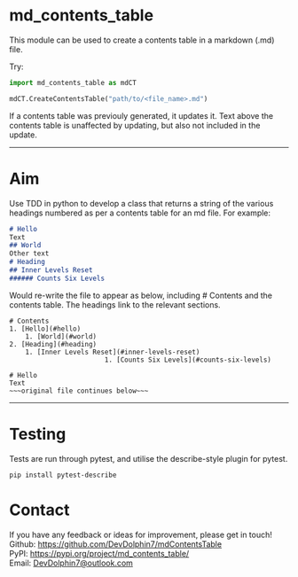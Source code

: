 # md_contents_table
This module can be used to create a contents table in a markdown (.md) file.

Try:
```python
import md_contents_table as mdCT

mdCT.CreateContentsTable("path/to/<file_name>.md")
```
If a contents table was previouly generated, it updates it. Text above the contents table is unaffected by updating, but also not included in the update.

---

# Aim
Use TDD in python to develop a class that returns a string of the various headings numbered as per a contents table for an md file.
For example:

```markdown
# Hello
Text
## World
Other text
# Heading
## Inner Levels Reset
###### Counts Six Levels
```

Would re-write the file to appear as below, including # Contents and the contents table.
The headings link to the relevant sections.

```
# Contents
1. [Hello](#hello)  
    1. [World](#world)  
2. [Heading](#heading)  
    1. [Inner Levels Reset](#inner-levels-reset)  
                        1. [Counts Six Levels](#counts-six-levels)  

# Hello
Text
~~~original file continues below~~~
```

---

# Testing
Tests are run through pytest, and utilise the describe-style plugin for pytest.

`pip install pytest-describe`

# Contact
If you have any feedback or ideas for improvement, please get in touch!  
Github: https://github.com/DevDolphin7/mdContentsTable  
PyPI: https://pypi.org/project/md_contents_table/  
Email: DevDolphin7@outlook.com  
